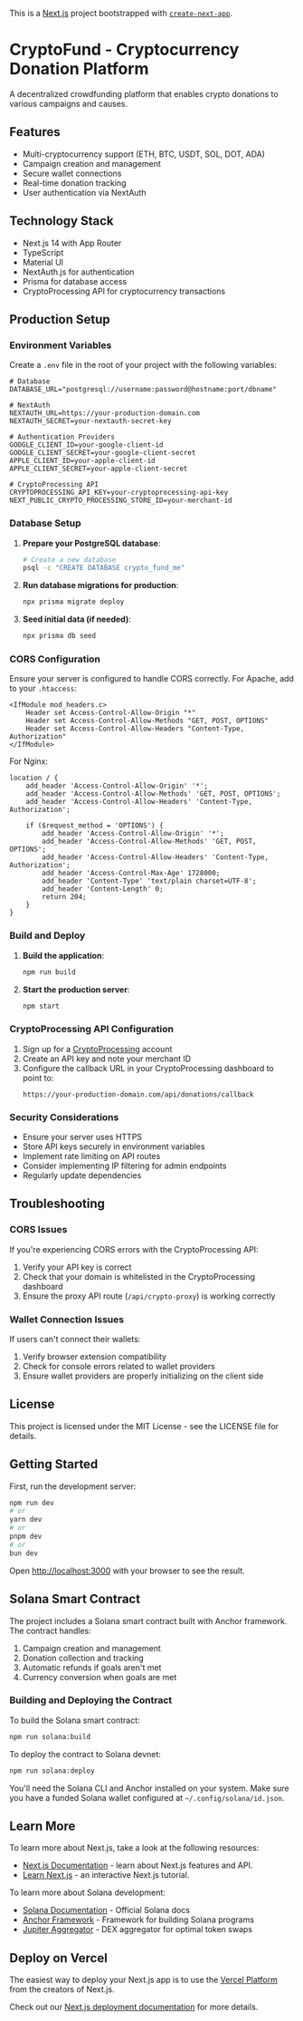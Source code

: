 This is a [Next.js](https://nextjs.org) project bootstrapped with [`create-next-app`](https://nextjs.org/docs/app/api-reference/cli/create-next-app).

# CryptoFund - Cryptocurrency Donation Platform

A decentralized crowdfunding platform that enables crypto donations to various campaigns and causes.

## Features

- Multi-cryptocurrency support (ETH, BTC, USDT, SOL, DOT, ADA)
- Campaign creation and management
- Secure wallet connections
- Real-time donation tracking
- User authentication via NextAuth

## Technology Stack

- Next.js 14 with App Router
- TypeScript
- Material UI
- NextAuth.js for authentication
- Prisma for database access
- CryptoProcessing API for cryptocurrency transactions

## Production Setup

### Environment Variables

Create a `.env` file in the root of your project with the following variables:

```
# Database
DATABASE_URL="postgresql://username:password@hostname:port/dbname"

# NextAuth
NEXTAUTH_URL=https://your-production-domain.com
NEXTAUTH_SECRET=your-nextauth-secret-key

# Authentication Providers
GOOGLE_CLIENT_ID=your-google-client-id
GOOGLE_CLIENT_SECRET=your-google-client-secret
APPLE_CLIENT_ID=your-apple-client-id
APPLE_CLIENT_SECRET=your-apple-client-secret

# CryptoProcessing API
CRYPTOPROCESSING_API_KEY=your-cryptoprocessing-api-key
NEXT_PUBLIC_CRYPTO_PROCESSING_STORE_ID=your-merchant-id
```

### Database Setup

1. **Prepare your PostgreSQL database**:

   ```bash
   # Create a new database
   psql -c "CREATE DATABASE crypto_fund_me"
   ```

2. **Run database migrations for production**:

   ```bash
   npx prisma migrate deploy
   ```

3. **Seed initial data (if needed)**:

   ```bash
   npx prisma db seed
   ```

### CORS Configuration

Ensure your server is configured to handle CORS correctly. For Apache, add to your `.htaccess`:

```
<IfModule mod_headers.c>
    Header set Access-Control-Allow-Origin "*"
    Header set Access-Control-Allow-Methods "GET, POST, OPTIONS"
    Header set Access-Control-Allow-Headers "Content-Type, Authorization"
</IfModule>
```

For Nginx:

```
location / {
    add_header 'Access-Control-Allow-Origin' '*';
    add_header 'Access-Control-Allow-Methods' 'GET, POST, OPTIONS';
    add_header 'Access-Control-Allow-Headers' 'Content-Type, Authorization';
    
    if ($request_method = 'OPTIONS') {
        add_header 'Access-Control-Allow-Origin' '*';
        add_header 'Access-Control-Allow-Methods' 'GET, POST, OPTIONS';
        add_header 'Access-Control-Allow-Headers' 'Content-Type, Authorization';
        add_header 'Access-Control-Max-Age' 1728000;
        add_header 'Content-Type' 'text/plain charset=UTF-8';
        add_header 'Content-Length' 0;
        return 204;
    }
}
```

### Build and Deploy

1. **Build the application**:

   ```bash
   npm run build
   ```

2. **Start the production server**:

   ```bash
   npm start
   ```

### CryptoProcessing API Configuration

1. Sign up for a [CryptoProcessing](https://cryptoprocessing.io/) account
2. Create an API key and note your merchant ID
3. Configure the callback URL in your CryptoProcessing dashboard to point to:
   ```
   https://your-production-domain.com/api/donations/callback
   ```

### Security Considerations

- Ensure your server uses HTTPS
- Store API keys securely in environment variables
- Implement rate limiting on API routes
- Consider implementing IP filtering for admin endpoints
- Regularly update dependencies

## Troubleshooting

### CORS Issues

If you're experiencing CORS errors with the CryptoProcessing API:

1. Verify your API key is correct
2. Check that your domain is whitelisted in the CryptoProcessing dashboard
3. Ensure the proxy API route (`/api/crypto-proxy`) is working correctly

### Wallet Connection Issues

If users can't connect their wallets:

1. Verify browser extension compatibility
2. Check for console errors related to wallet providers
3. Ensure wallet providers are properly initializing on the client side

## License

This project is licensed under the MIT License - see the LICENSE file for details.

## Getting Started

First, run the development server:

```bash
npm run dev
# or
yarn dev
# or
pnpm dev
# or
bun dev
```

Open [http://localhost:3000](http://localhost:3000) with your browser to see the result.

## Solana Smart Contract

The project includes a Solana smart contract built with Anchor framework. The contract handles:

1. Campaign creation and management
2. Donation collection and tracking
3. Automatic refunds if goals aren't met
4. Currency conversion when goals are met

### Building and Deploying the Contract

To build the Solana smart contract:

```bash
npm run solana:build
```

To deploy the contract to Solana devnet:

```bash
npm run solana:deploy
```

You'll need the Solana CLI and Anchor installed on your system. Make sure you have a funded Solana wallet configured at `~/.config/solana/id.json`.

## Learn More

To learn more about Next.js, take a look at the following resources:

- [Next.js Documentation](https://nextjs.org/docs) - learn about Next.js features and API.
- [Learn Next.js](https://nextjs.org/learn) - an interactive Next.js tutorial.

To learn more about Solana development:

- [Solana Documentation](https://docs.solana.com/) - Official Solana docs
- [Anchor Framework](https://www.anchor-lang.com/) - Framework for building Solana programs
- [Jupiter Aggregator](https://jup.ag/) - DEX aggregator for optimal token swaps

## Deploy on Vercel

The easiest way to deploy your Next.js app is to use the [Vercel Platform](https://vercel.com/new?utm_medium=default-template&filter=next.js&utm_source=create-next-app&utm_campaign=create-next-app-readme) from the creators of Next.js.

Check out our [Next.js deployment documentation](https://nextjs.org/docs/app/building-your-application/deploying) for more details.
